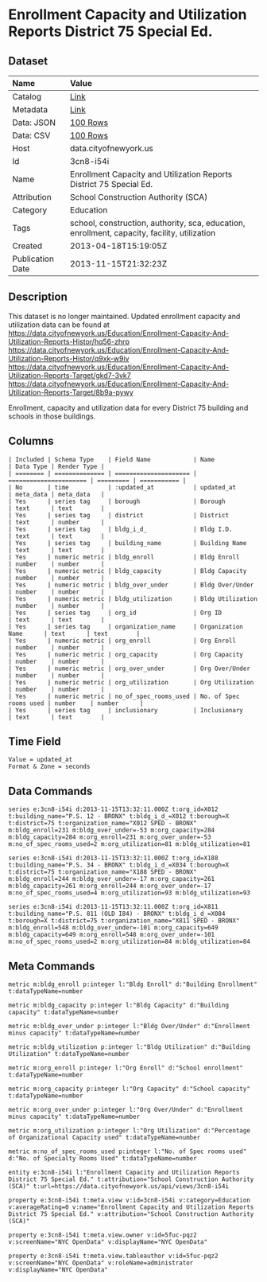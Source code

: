# Enrollment Capacity and Utilization Reports District 75 Special Ed.

## Dataset

| Name | Value |
| :--- | :---- |
| Catalog | [Link](https://catalog.data.gov/dataset/enrollment-capacity-and-utilization-reports-district-75-special-ed-f285a) |
| Metadata | [Link](https://data.cityofnewyork.us/api/views/3cn8-i54i) |
| Data: JSON | [100 Rows](https://data.cityofnewyork.us/api/views/3cn8-i54i/rows.json?max_rows=100) |
| Data: CSV | [100 Rows](https://data.cityofnewyork.us/api/views/3cn8-i54i/rows.csv?max_rows=100) |
| Host | data.cityofnewyork.us |
| Id | 3cn8-i54i |
| Name | Enrollment Capacity and Utilization Reports District 75 Special Ed. |
| Attribution | School Construction Authority (SCA) |
| Category | Education |
| Tags | school, construction, authority, sca, education, enrollment, capacity, facility, utilization |
| Created | 2013-04-18T15:19:05Z |
| Publication Date | 2013-11-15T21:32:23Z |

## Description

This dataset is no longer maintained. Updated enrollment capacity and utilization data can be found at https://data.cityofnewyork.us/Education/Enrollment-Capacity-And-Utilization-Reports-Histor/hq56-zhrp
https://data.cityofnewyork.us/Education/Enrollment-Capacity-And-Utilization-Reports-Histor/q9xk-w9iv
https://data.cityofnewyork.us/Education/Enrollment-Capacity-And-Utilization-Reports-Target/gkd7-3vk7
https://data.cityofnewyork.us/Education/Enrollment-Capacity-And-Utilization-Reports-Target/8b9a-pywy

Enrollment, capacity and utilization data for every District 75 building and schools in those buildings.

## Columns

```ls
| Included | Schema Type    | Field Name            | Name                   | Data Type | Render Type |
| ======== | ============== | ===================== | ====================== | ========= | =========== |
| No       | time           | :updated_at           | updated_at             | meta_data | meta_data   |
| Yes      | series tag     | borough               | Borough                | text      | text        |
| Yes      | series tag     | district              | District               | text      | number      |
| Yes      | series tag     | bldg_i_d_             | Bldg I.D.              | text      | text        |
| Yes      | series tag     | building_name         | Building Name          | text      | text        |
| Yes      | numeric metric | bldg_enroll           | Bldg Enroll            | number    | number      |
| Yes      | numeric metric | bldg_capacity         | Bldg Capacity          | number    | number      |
| Yes      | numeric metric | bldg_over_under       | Bldg Over/Under        | number    | number      |
| Yes      | numeric metric | bldg_utilization      | Bldg Utilization       | number    | number      |
| Yes      | series tag     | org_id                | Org ID                 | text      | text        |
| Yes      | series tag     | organization_name     | Organization Name      | text      | text        |
| Yes      | numeric metric | org_enroll            | Org Enroll             | number    | number      |
| Yes      | numeric metric | org_capacity          | Org Capacity           | number    | number      |
| Yes      | numeric metric | org_over_under        | Org Over/Under         | number    | number      |
| Yes      | numeric metric | org_utilization       | Org Utilization        | number    | number      |
| Yes      | numeric metric | no_of_spec_rooms_used | No. of Spec rooms used | number    | number      |
| Yes      | series tag     | inclusionary          | Inclusionary           | text      | text        |
```

## Time Field

```ls
Value = updated_at
Format & Zone = seconds
```

## Data Commands

```ls
series e:3cn8-i54i d:2013-11-15T13:32:11.000Z t:org_id=X012 t:building_name="P.S. 12 - BRONX" t:bldg_i_d_=X012 t:borough=X t:district=75 t:organization_name="X012 SPED - BRONX" m:bldg_enroll=231 m:bldg_over_under=-53 m:org_capacity=284 m:bldg_capacity=284 m:org_enroll=231 m:org_over_under=-53 m:no_of_spec_rooms_used=2 m:org_utilization=81 m:bldg_utilization=81

series e:3cn8-i54i d:2013-11-15T13:32:11.000Z t:org_id=X188 t:building_name="P.S. 34 - BRONX" t:bldg_i_d_=X034 t:borough=X t:district=75 t:organization_name="X188 SPED - BRONX" m:bldg_enroll=244 m:bldg_over_under=-17 m:org_capacity=261 m:bldg_capacity=261 m:org_enroll=244 m:org_over_under=-17 m:no_of_spec_rooms_used=4 m:org_utilization=93 m:bldg_utilization=93

series e:3cn8-i54i d:2013-11-15T13:32:11.000Z t:org_id=X811 t:building_name="P.S. 811 (OLD I84) - BRONX" t:bldg_i_d_=X084 t:borough=X t:district=75 t:organization_name="X811 SPED - BRONX" m:bldg_enroll=548 m:bldg_over_under=-101 m:org_capacity=649 m:bldg_capacity=649 m:org_enroll=548 m:org_over_under=-101 m:no_of_spec_rooms_used=2 m:org_utilization=84 m:bldg_utilization=84
```

## Meta Commands

```ls
metric m:bldg_enroll p:integer l:"Bldg Enroll" d:"Building Enrollment" t:dataTypeName=number

metric m:bldg_capacity p:integer l:"Bldg Capacity" d:"Building capacity" t:dataTypeName=number

metric m:bldg_over_under p:integer l:"Bldg Over/Under" d:"Enrollment minus capacity" t:dataTypeName=number

metric m:bldg_utilization p:integer l:"Bldg Utilization" d:"Building Utilization" t:dataTypeName=number

metric m:org_enroll p:integer l:"Org Enroll" d:"School enrollment" t:dataTypeName=number

metric m:org_capacity p:integer l:"Org Capacity" d:"School capacity" t:dataTypeName=number

metric m:org_over_under p:integer l:"Org Over/Under" d:"Enrollment minus capacity" t:dataTypeName=number

metric m:org_utilization p:integer l:"Org Utilization" d:"Percentage of Organizational Capacity used" t:dataTypeName=number

metric m:no_of_spec_rooms_used p:integer l:"No. of Spec rooms used" d:"No. of Specialty Rooms Used" t:dataTypeName=number

entity e:3cn8-i54i l:"Enrollment Capacity and Utilization Reports District 75 Special Ed." t:attribution="School Construction Authority (SCA)" t:url=https://data.cityofnewyork.us/api/views/3cn8-i54i

property e:3cn8-i54i t:meta.view v:id=3cn8-i54i v:category=Education v:averageRating=0 v:name="Enrollment Capacity and Utilization Reports District 75 Special Ed." v:attribution="School Construction Authority (SCA)"

property e:3cn8-i54i t:meta.view.owner v:id=5fuc-pqz2 v:screenName="NYC OpenData" v:displayName="NYC OpenData"

property e:3cn8-i54i t:meta.view.tableauthor v:id=5fuc-pqz2 v:screenName="NYC OpenData" v:roleName=administrator v:displayName="NYC OpenData"
```